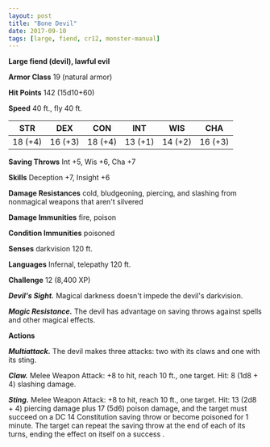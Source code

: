 ```yaml
---
layout: post
title: "Bone Devil"
date: 2017-09-10
tags: [large, fiend, cr12, monster-manual]
---
```


**Large fiend (devil), lawful evil**

**Armor Class** 19 (natural armor)

**Hit Points** 142 (15d10+60)

**Speed** 40 ft., fly 40 ft.

|   STR   |   DEX   |   CON   |   INT   |   WIS   |   CHA   |
|:-----:|:-----:|:-----:|:-----:|:-----:|:-----:|
| 18 (+4) | 16 (+3) | 18 (+4) | 13 (+1) | 14 (+2) | 16 (+3) |

**Saving Throws** Int +5, Wis +6, Cha +7

**Skills** Deception +7, Insight +6

**Damage Resistances** cold, bludgeoning, piercing, and slashing from nonmagical weapons that aren't silvered

**Damage Immunities** fire, poison

**Condition Immunities** poisoned

**Senses** darkvision 120 ft.

**Languages** Infernal, telepathy 120 ft.

**Challenge** 12 (8,400 XP)

***Devil's Sight.*** Magical darkness doesn't impede the devil's darkvision.

***Magic Resistance.*** The devil has advantage on saving throws against spells and other magical effects.

**Actions**

***Multiattack.*** The devil makes three attacks: two with its claws and one with its sting.

***Claw.*** Melee Weapon Attack: +8 to hit, reach 10 ft., one target. Hit: 8 (1d8 + 4) slashing damage.

***Sting.*** Melee Weapon Attack: +8 to hit, reach 10 ft., one target. Hit: 13 (2d8 + 4) piercing damage plus 17 (5d6) poison damage, and the target must succeed on a DC 14 Constitution saving throw or become poisoned for 1 minute. The target can repeat the saving throw at the end of each of its turns, ending the effect on itself on a success .


